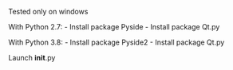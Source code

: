 Tested only on windows

With Python 2.7:
    - Install package Pyside
    - Install package Qt.py

    
With Python 3.8:
    - Install package Pyside2
    - Install package Qt.py

Launch __init__.py
